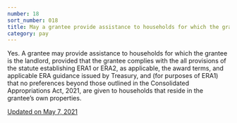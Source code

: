 ```yaml
---
number: 18
sort_number: 018
title: May a grantee provide assistance to households for which the grantee is the landlord?
category: pay
---
```


Yes. A grantee may provide assistance to households for which the grantee is the landlord, provided that the grantee complies with the all provisions of the statute establishing ERA1 or ERA2, as applicable, the award terms, and applicable ERA guidance issued by Treasury, and (for purposes of ERA1) that no preferences beyond those outlined in the Consolidated Appropriations Act, 2021, are given to households that reside in the grantee’s own properties.

<a href="{{ site.baseurl }}/implementation-guidance/changes/" class="era-guidance__datestamp">Updated on May 7, 2021</a>